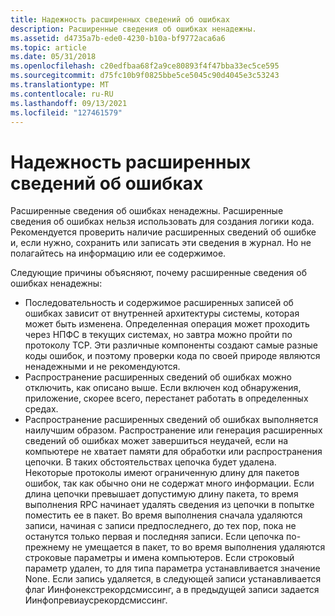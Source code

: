 ```yaml
---
title: Надежность расширенных сведений об ошибках
description: Расширенные сведения об ошибках ненадежны.
ms.assetid: d4735a7b-ede0-4230-b10a-bf9772aca6a6
ms.topic: article
ms.date: 05/31/2018
ms.openlocfilehash: c20edfbaa68f2a9ce80893f4f47bba33ec5ce595
ms.sourcegitcommit: d75fc10b9f0825bbe5ce5045c90d4045e3c53243
ms.translationtype: MT
ms.contentlocale: ru-RU
ms.lasthandoff: 09/13/2021
ms.locfileid: "127461579"
---
```

# <a name="reliability-of-extended-error-information"></a>Надежность расширенных сведений об ошибках

Расширенные сведения об ошибках ненадежны. Расширенные сведения об ошибках нельзя использовать для создания логики кода. Рекомендуется проверить наличие расширенных сведений об ошибке и, если нужно, сохранить или записать эти сведения в журнал. Но не полагайтесь на информацию или ее содержимое.

Следующие причины объясняют, почему расширенные сведения об ошибках ненадежны:

-   Последовательность и содержимое расширенных записей об ошибках зависит от внутренней архитектуры системы, которая может быть изменена. Определенная операция может проходить через НПФС в текущих системах, но завтра можно пройти по протоколу TCP. Эти различные компоненты создают самые разные коды ошибок, и поэтому проверки кода по своей природе являются ненадежными и не рекомендуются.
-   Распространение расширенных сведений об ошибках можно отключить, как описано выше. Если включен код обнаружения, приложение, скорее всего, перестанет работать в определенных средах.
-   Распространение расширенных сведений об ошибках выполняется наилучшим образом. Распространение или генерация расширенных сведений об ошибках может завершиться неудачей, если на компьютере не хватает памяти для обработки или распространения цепочки. В таких обстоятельствах цепочка будет удалена. Некоторые протоколы имеют ограниченную длину для пакетов ошибок, так как обычно они не содержат много информации. Если длина цепочки превышает допустимую длину пакета, то время выполнения RPC начинает удалять сведения из цепочки в попытке поместить ее в пакет. Во время выполнения сначала удаляются записи, начиная с записи предпоследнего, до тех пор, пока не останутся только первая и последняя записи. Если цепочка по-прежнему не умещается в пакет, то во время выполнения удаляются строковые параметры и имена компьютеров. Если строковый параметр удален, то для типа параметра устанавливается значение None. Если запись удаляется, в следующей записи устанавливается флаг Иинфонекстрекордсмиссинг, а в предыдущей записи задается Иинфопревиаусрекордсмиссинг.

 

 




